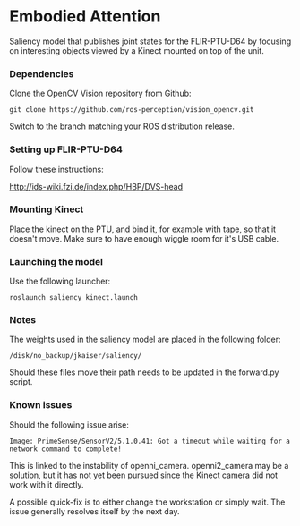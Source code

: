 Embodied Attention
==================

Saliency model that publishes joint states for the FLIR-PTU-D64 by focusing on interesting objects viewed by a Kinect mounted on top of the unit.

### Dependencies

Clone the OpenCV Vision repository from Github:

    git clone https://github.com/ros-perception/vision_opencv.git

Switch to the branch matching your ROS distribution release.
    
### Setting up FLIR-PTU-D64

Follow these instructions:

http://ids-wiki.fzi.de/index.php/HBP/DVS-head

### Mounting Kinect

Place the kinect on the PTU, and bind it, for example with tape, so that it doesn't move. Make sure to have enough wiggle room for it's USB cable.

### Launching the model

Use the following launcher:

    roslaunch saliency kinect.launch 
    
### Notes

The weights used in the saliency model are placed in the following folder:

    /disk/no_backup/jkaiser/saliency/

Should these files move their path needs to be updated in the forward.py script.

### Known issues

Should the following issue arise:

    Image: PrimeSense/SensorV2/5.1.0.41: Got a timeout while waiting for a network command to complete!
    
This is linked to the instability of openni_camera. openni2_camera may be a solution, but it has not yet been pursued since the Kinect camera did not work with it directly. 

A possible quick-fix is to either change the workstation or simply wait. The issue generally resolves itself by the next day.